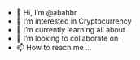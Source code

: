 - 👋 Hi, I’m @abahbr
- 👀 I’m interested in Cryptocurrency
- 🌱 I’m currently learning all about 
- 💞️ I’m looking to collaborate on 
- 📫 How to reach me ...

<!---
trianiaditya/trianiaditya is a ✨ special ✨ repository because its `README.md` (this file) appears on your GitHub profile.
You can click the Preview link to take a look at your changes.
--->
